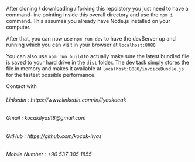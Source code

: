After cloning / downloading / forking this repoistory you just need to have a command-line pointing inside this overall directory and use the `npm i` command. This assumes you already have Node.js installed on your computer.

After that, you can now use `npm run dev` to have the devServer up and running which you can visit in your browser at `localhost:8080`

You can also use `npm run build` to actually make sure the latest bundled file is saved to your hard drive in the `dist` folder. The dev task simply stores the file in memory and makes it available at `localhost:8080/invoiceBundle.js` for the fastest possible performance.


Contact with
<h6>Linkedin            : https://www.linkedin.com/in/ilyaskocak </h6>
<h6>Gmail               : kocakilyas18@gmail.com </h6>
<h6>GitHub              : https://github.com/kocak-ilyas </h6>
<h6>Mobile Number       : +90 537 305 1855 </h6>
